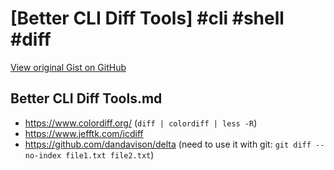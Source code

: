# [Better CLI Diff Tools] #cli #shell #diff

[View original Gist on GitHub](https://gist.github.com/Integralist/1ef7f2da72e4a520a8fca1aeb7b45074)

## Better CLI Diff Tools.md

- https://www.colordiff.org/ (`diff | colordiff | less -R`)
- https://www.jefftk.com/icdiff
- https://github.com/dandavison/delta (need to use it with git: `git diff --no-index file1.txt file2.txt`)

